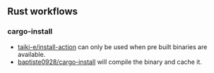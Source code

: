 ## Rust workflows

### cargo-install

- [taiki-e/install-action](https://github.com/taiki-e/install-action) can only be used when pre built binaries are available.
- [baptiste0928/cargo-install](https://github.com/baptiste0928/cargo-install) will compile the binary and cache it.
